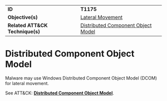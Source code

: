 |||
|---------|------------------------|
|**ID**|**T1175**|
|**Objective(s)**|[Lateral Movement](https://github.com/MAECProject/malware-behaviors/tree/master/lateral-movement)|
|**Related ATT&CK Technique(s)**|[Distributed Component Object Model](https://attack.mitre.org/techniques/T1175)|


Distributed Component Object Model
==================================
Malware may use Windows Distributed Component Object Model (DCOM) for lateral movement. 

See ATT&CK: [**Distributed Component Object Model**](https://attack.mitre.org/techniques/T1175).